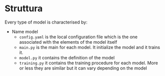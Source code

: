 # Struttura
Every type of model is characterised by:
* Name model
  * `config.yaml` is the local configuration file which is the one associated with the elements of the model itself
  * `main.py` is the main for each model. It initialize the model and it trains it.
  * `model.py` it contains the definition of the model
  * `training.py` it contains the training procedure for each model. More or less they are similar but it can vary depending on the model